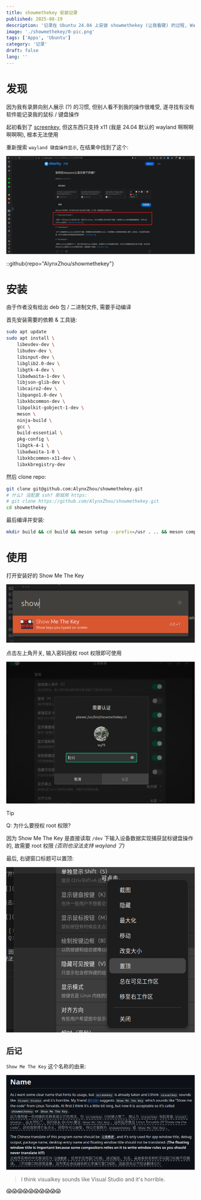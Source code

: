 ```yaml
---
title: showmethekey 安装记录
published: 2025-08-19
description: '记录在 Ubuntu 24.04 上安装 showmethekey (让我看键) 的过程, Wayland 上优秀的 screenkey 替代品'
image: './showmethekey/0-pic.png'
tags: ['Apps', 'Ubuntu']
category: '记录'
draft: false 
lang: ''
---
```


# 发现

因为我有录屏向别人展示 (?) 的习惯, 但别人看不到我的操作很难受, 遂寻找有没有软件能记录我的鼠标 / 键盘操作

起初看到了 [screenkey](https://gitlab.com/wavexx/screenkey), 但这东西只支持 x11 (我是 24.04 默认的 wayland 啊啊啊啊啊啊), 根本无法使用

重新搜索 `wayland 键盘操作显示`, 在结果中找到了这个:

![](./showmethekey/1-search-result.png)

::github{repo="AlynxZhou/showmethekey"}

# 安装

由于作者没有给出 deb 包 / 二进制文件, 需要手动编译

首先安装需要的依赖 & 工具链:

```sh
sudo apt update
sudo apt install \
    libevdev-dev \
    libudev-dev \
    libinput-dev \
    libglib2.0-dev \
    libgtk-4-dev \
    libadwaita-1-dev \
    libjson-glib-dev \
    libcairo2-dev \
    libpango1.0-dev \
    libxkbcommon-dev \
    libpolkit-gobject-1-dev \
    meson \
    ninja-build \
    gcc \
    build-essential \
    pkg-config \
    libgtk-4-1 \
    libadwaita-1-0 \
    libxkbcommon-x11-dev \
    libxkbregistry-dev
```

然后 clone repo:

```sh
git clone git@github.com:AlynxZhou/showmethekey.git
# 什么? 没配置 ssh? 那就用 https:
# git clone https://github.com/AlynxZhou/showmethekey.git
cd showmethekey
```

最后编译并安装:

```sh
mkdir build && cd build && meson setup --prefix=/usr . .. && meson compile && sudo meson install
```

# 使用

打开安装好的 Show Me The Key

![](./showmethekey/2-launch.png)

点击左上角开关, 输入密码授权 root 权限即可使用

![](./showmethekey/3-sudo.png)

> [!TIP]
> Q: 为什么要授权 root 权限?
>
> 因为 Show Me The Key 是直接读取 `/dev` 下输入设备数据实现捕获鼠标键盘操作的, 故需要 root 权限 *(否则也没法支持 wayland 了)*

最后, 右键窗口标题可以置顶:

![](./showmethekey/4-top.png)

## 后记

`Show Me The Key` 这个名称的由来:

![](./showmethekey/5-name.png)

> I think visualkey sounds like Visual Studio and it's horrible.

😱😱😱😱😱😱😱😱😱😱
